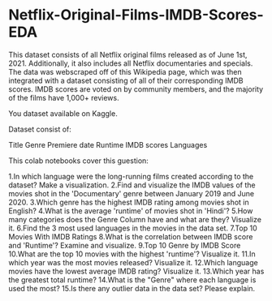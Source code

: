 # Netflix-Original-Films-IMDB-Scores-EDA

This dataset consists of all Netflix original films released as of June 1st, 2021. Additionally, it also includes all Netflix documentaries and specials. The data was webscraped off of this Wikipedia page, which was then integrated with a dataset consisting of all of their corresponding IMDB scores. IMDB scores are voted on by community members, and the majority of the films have 1,000+ reviews.

You dataset available on Kaggle.

Dataset consist of:

Title
Genre
Premiere date
Runtime
IMDB scores
Languages

This colab notebooks cover this guestion:

1.In which language were the long-running films created according to the dataset? Make a visualization.
2.Find and visualize the IMDB values of the movies shot in the 'Documentary' genre between January 2019 and June 2020.
3.Which genre has the highest IMDB rating among movies shot in English?
4.What is the average 'runtime' of movies shot in 'Hindi'?
5.How many categories does the Genre Column have and what are they? Visualize it.
6.Find the 3 most used languages in the movies in the data set.
7.Top 10 Movies With IMDB Ratings
8.What is the correlation between IMDB score and 'Runtime'? Examine and visualize.
9.Top 10 Genre by IMDB Score
10.What are the top 10 movies with the highest 'runtime'? Visualize it.
11.In which year was the most movies released? Visualize it.
12.Which language movies have the lowest average IMDB rating? Visualize it.
13.Which year has the greatest total runtime?
14.What is the "Genre" where each language is used the most?
15.Is there any outlier data in the data set? Please explain.
